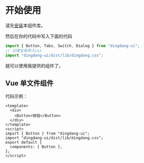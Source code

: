 # 开始使用

请先[安装](#/doc/install)本组件库。

然后在你的代码中写入下面的代码

```javascript
import { Button, Tabs, Switch, Dialog } from "dingdang-ui";
// 记得全局导入css
import "dingdang-ui/dist/lib/dingdang.css";
```

就可以使用我提供的组件了。

## Vue 单文件组件

代码示例：

```vue
<template>
  <div>
    <Button>按钮</Button>
  </div>
</template>
<script>
import { Button } from "dingdang-ui";
import "dingdang-ui/dist/lib/dingdang.css";
export default {
  components: { Button },
};
</script>
```
